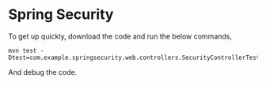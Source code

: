 Spring Security
===============

To get up quickly, download the code and run the below commands,

    mvn test -Dtest=com.example.springsecurity.web.controllers.SecurityControllerTest

And debug the code.